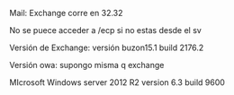 

Mail:
Exchange corre en 32.32

No se puece acceder a /ecp si no estas desde el sv

Versión de Exchange: versión buzon15.1 build 2176.2

Versión owa:  supongo misma q exchange

MIcrosoft Windows server 2012 R2 version 6.3 build 9600